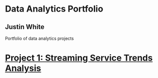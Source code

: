 # Data Analytics Portfolio
## Justin White
Portfolio of data analytics projects

# [Project 1: Streaming Service Trends Analysis](https://github.com/JaytaAnalysis/StreamingServiceAnalysisProject/)
